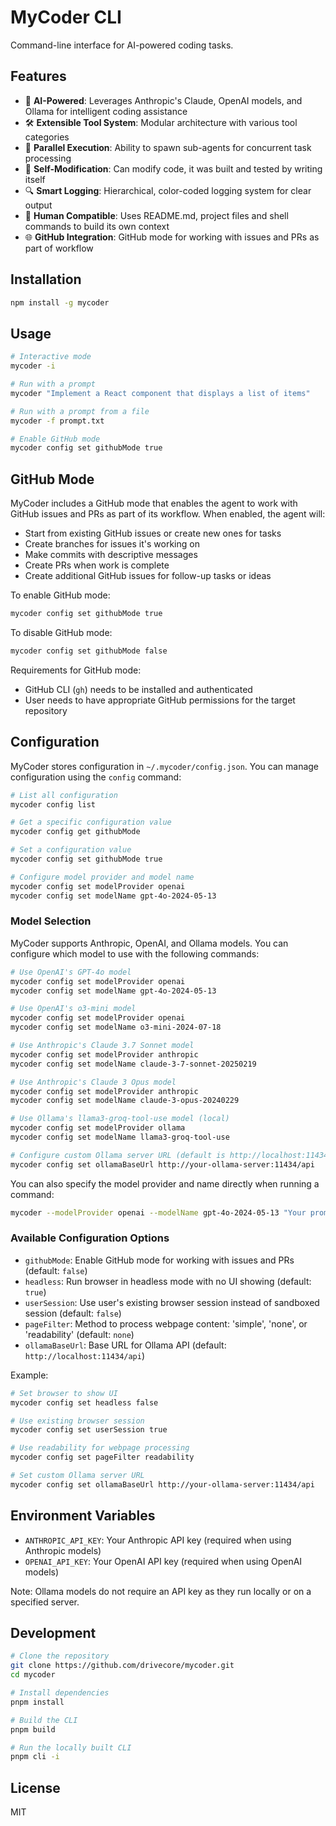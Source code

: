 # MyCoder CLI

Command-line interface for AI-powered coding tasks.

## Features

- 🤖 **AI-Powered**: Leverages Anthropic's Claude, OpenAI models, and Ollama for intelligent coding assistance
- 🛠️ **Extensible Tool System**: Modular architecture with various tool categories
- 🔄 **Parallel Execution**: Ability to spawn sub-agents for concurrent task processing
- 📝 **Self-Modification**: Can modify code, it was built and tested by writing itself
- 🔍 **Smart Logging**: Hierarchical, color-coded logging system for clear output
- 👤 **Human Compatible**: Uses README.md, project files and shell commands to build its own context
- 🌐 **GitHub Integration**: GitHub mode for working with issues and PRs as part of workflow

## Installation

```bash
npm install -g mycoder
```

## Usage

```bash
# Interactive mode
mycoder -i

# Run with a prompt
mycoder "Implement a React component that displays a list of items"

# Run with a prompt from a file
mycoder -f prompt.txt

# Enable GitHub mode
mycoder config set githubMode true
```

## GitHub Mode

MyCoder includes a GitHub mode that enables the agent to work with GitHub issues and PRs as part of its workflow. When enabled, the agent will:

- Start from existing GitHub issues or create new ones for tasks
- Create branches for issues it's working on
- Make commits with descriptive messages
- Create PRs when work is complete
- Create additional GitHub issues for follow-up tasks or ideas

To enable GitHub mode:

```bash
mycoder config set githubMode true
```

To disable GitHub mode:

```bash
mycoder config set githubMode false
```

Requirements for GitHub mode:

- GitHub CLI (`gh`) needs to be installed and authenticated
- User needs to have appropriate GitHub permissions for the target repository

## Configuration

MyCoder stores configuration in `~/.mycoder/config.json`. You can manage configuration using the `config` command:

```bash
# List all configuration
mycoder config list

# Get a specific configuration value
mycoder config get githubMode

# Set a configuration value
mycoder config set githubMode true

# Configure model provider and model name
mycoder config set modelProvider openai
mycoder config set modelName gpt-4o-2024-05-13
```

### Model Selection

MyCoder supports Anthropic, OpenAI, and Ollama models. You can configure which model to use with the following commands:

```bash
# Use OpenAI's GPT-4o model
mycoder config set modelProvider openai
mycoder config set modelName gpt-4o-2024-05-13

# Use OpenAI's o3-mini model
mycoder config set modelProvider openai
mycoder config set modelName o3-mini-2024-07-18

# Use Anthropic's Claude 3.7 Sonnet model
mycoder config set modelProvider anthropic
mycoder config set modelName claude-3-7-sonnet-20250219

# Use Anthropic's Claude 3 Opus model
mycoder config set modelProvider anthropic
mycoder config set modelName claude-3-opus-20240229

# Use Ollama's llama3-groq-tool-use model (local)
mycoder config set modelProvider ollama
mycoder config set modelName llama3-groq-tool-use

# Configure custom Ollama server URL (default is http://localhost:11434/api)
mycoder config set ollamaBaseUrl http://your-ollama-server:11434/api
```

You can also specify the model provider and name directly when running a command:

```bash
mycoder --modelProvider openai --modelName gpt-4o-2024-05-13 "Your prompt here"
```

### Available Configuration Options

- `githubMode`: Enable GitHub mode for working with issues and PRs (default: `false`)
- `headless`: Run browser in headless mode with no UI showing (default: `true`)
- `userSession`: Use user's existing browser session instead of sandboxed session (default: `false`)
- `pageFilter`: Method to process webpage content: 'simple', 'none', or 'readability' (default: `none`)
- `ollamaBaseUrl`: Base URL for Ollama API (default: `http://localhost:11434/api`)

Example:

```bash
# Set browser to show UI
mycoder config set headless false

# Use existing browser session
mycoder config set userSession true

# Use readability for webpage processing
mycoder config set pageFilter readability

# Set custom Ollama server URL
mycoder config set ollamaBaseUrl http://your-ollama-server:11434/api
```

## Environment Variables

- `ANTHROPIC_API_KEY`: Your Anthropic API key (required when using Anthropic models)
- `OPENAI_API_KEY`: Your OpenAI API key (required when using OpenAI models)

Note: Ollama models do not require an API key as they run locally or on a specified server.

## Development

```bash
# Clone the repository
git clone https://github.com/drivecore/mycoder.git
cd mycoder

# Install dependencies
pnpm install

# Build the CLI
pnpm build

# Run the locally built CLI
pnpm cli -i
```

## License

MIT
